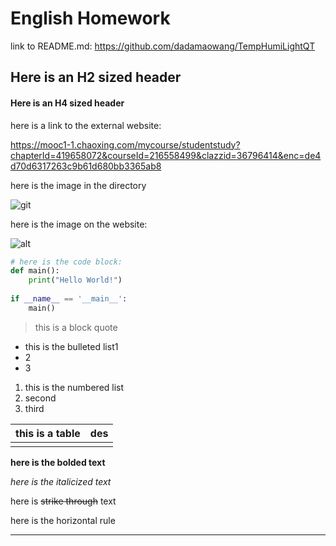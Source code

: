 # English Homework

link to README.md: https://github.com/dadamaowang/TempHumiLightQT

## Here is an  H2 sized header

#### Here is an H4 sized header

here is a link to the external website:

https://mooc1-1.chaoxing.com/mycourse/studentstudy?chapterId=419658072&courseId=216558499&clazzid=36796414&enc=de4d70d6317263c9b61d680bb3365ab8

here is the image in the directory

![git](C:\shelf\Projects\RemoteTempHumiLight\TempHumiLightQT\git.jpg)

here is the image on the website:

![alt](https://cn.bing.com/images/search?view=detailV2&ccid=L%2bcrmEo%2b&id=11096A0FBB63F11DCF7947EAA8BB2319BFFEDAC5&thid=OIP.L-crmEo-usOQ7295UEr0iwHaEK&mediaurl=https%3a%2f%2fth.bing.com%2fth%2fid%2fR2fe72b984a3ebac390ef6f79504af48b%3frik%3dxdr%252bvxkju6jqRw%26riu%3dhttp%253a%252f%252fqstatic.zuimeia.com%252fimg%252fcovers%252fcld%252f2019010319481367454_1200x675.png%26ehk%3dkYTvLqkCUTQSMjcGUNNWT34pUa5IQfYgWanZIdEZbbA%253d%26risl%3d%26pid%3dImgRaw&exph=675&expw=1200&q=markdown%e6%8f%92%e5%85%a5%e7%bd%91%e7%bb%9c%e5%9b%be%e7%89%87&simid=607986022795973520&ck=1501E8EC4CE06F0D3E741BEECC20D974&selectedIndex=1&FORM=IRPRST&ajaxhist=0)

```python
# here is the code block:
def main():
    print("Hello World!")
 
if __name__ == '__main__':
    main()
```



> this is a block quote



- this is the bulleted list1
- 2
- 3

1. this is the numbered list
2. second
3. third

| this is a table | des  |
| --------------- | ---- |
|                 |      |



__here is the bolded text__

_here is the italicized text_

here is ~~strike through~~ text



here is the horizontal rule

***

